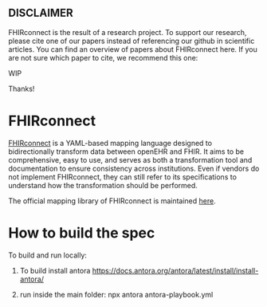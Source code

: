 ## DISCLAIMER
FHIRconnect is the result of a research project. To support our research,
please cite one of our papers instead of referencing our github in scientific 
articles. You can find an overview of papers about FHIRconnect here. If you 
are not sure which paper to cite, we recommend this one:

WIP

Thanks!

# FHIRconnect
[FHIRconnect](https://sevkohler.github.io/FHIRconnect-spec/) is a YAML-based mapping language designed to bidirectionally transform data between openEHR and FHIR. It aims to be comprehensive, easy to use, and serves as both a transformation tool and documentation to ensure consistency across institutions. Even if vendors do not implement FHIRconnect, they can still refer to its specifications to understand how the transformation should be performed.

The official mapping library of FHIRconnect is maintained 
[here](https://github.com/SevKohler/FHIRconnect-mapping-lib/tree/main).

# How to build the spec

To build and run locally:
1. To build install antora
https://docs.antora.org/antora/latest/install/install-antora/

2. run inside the main folder:
npx antora antora-playbook.yml
